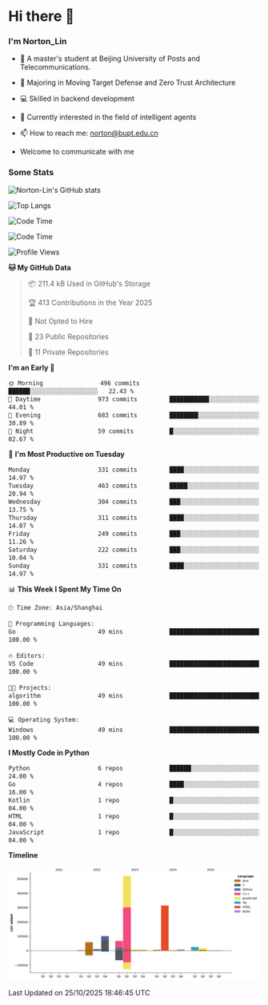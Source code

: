 
# Hi there 👋

### I'm Norton_Lin
- 🏫 A master's student at Beijing University of Posts and Telecommunications.
- 🌱 Majoring in Moving Target Defense and Zero Trust Architecture
- 💻 Skilled in backend development
- 🤖 Currently interested in the field of intelligent agents
- 📫 How to reach me: [norton@bupt.edu.cn](mailto:norton@bupt.edu.cn)

- Welcome to communicate with me

### Some Stats
![Norton-Lin's GitHub stats](https://github-readme-stats.vercel.app/api?username=Norton-Lin&count_private=true&show_icons=true&theme=radical)

![Top Langs](https://github-readme-stats.vercel.app/api/top-langs/?username=Norton-Lin&langs_count=10&layout=compact)

![Code Time](https://github-readme-stats.vercel.app/api/wakatime?username=Norton_Lin)

<!--START_SECTION:waka-->
![Code Time](http://img.shields.io/badge/Code%20Time-1%2C031%20hrs%2018%20mins-blue)

![Profile Views](http://img.shields.io/badge/Profile%20Views-0-blue)

**🐱 My GitHub Data** 

> 📦 211.4 kB Used in GitHub's Storage 
 > 
> 🏆 413 Contributions in the Year 2025
 > 
> 🚫 Not Opted to Hire
 > 
> 📜 23 Public Repositories 
 > 
> 🔑 11 Private Repositories 
 > 
**I'm an Early 🐤** 

```text
🌞 Morning                496 commits         ██████░░░░░░░░░░░░░░░░░░░   22.43 % 
🌆 Daytime                973 commits         ███████████░░░░░░░░░░░░░░   44.01 % 
🌃 Evening                683 commits         ████████░░░░░░░░░░░░░░░░░   30.89 % 
🌙 Night                  59 commits          █░░░░░░░░░░░░░░░░░░░░░░░░   02.67 % 
```
📅 **I'm Most Productive on Tuesday** 

```text
Monday                   331 commits         ████░░░░░░░░░░░░░░░░░░░░░   14.97 % 
Tuesday                  463 commits         █████░░░░░░░░░░░░░░░░░░░░   20.94 % 
Wednesday                304 commits         ███░░░░░░░░░░░░░░░░░░░░░░   13.75 % 
Thursday                 311 commits         ████░░░░░░░░░░░░░░░░░░░░░   14.07 % 
Friday                   249 commits         ███░░░░░░░░░░░░░░░░░░░░░░   11.26 % 
Saturday                 222 commits         ███░░░░░░░░░░░░░░░░░░░░░░   10.04 % 
Sunday                   331 commits         ████░░░░░░░░░░░░░░░░░░░░░   14.97 % 
```


📊 **This Week I Spent My Time On** 

```text
🕑︎ Time Zone: Asia/Shanghai

💬 Programming Languages: 
Go                       49 mins             █████████████████████████   100.00 % 

🔥 Editors: 
VS Code                  49 mins             █████████████████████████   100.00 % 

🐱‍💻 Projects: 
algorithm                49 mins             █████████████████████████   100.00 % 

💻 Operating System: 
Windows                  49 mins             █████████████████████████   100.00 % 
```

**I Mostly Code in Python** 

```text
Python                   6 repos             ██████░░░░░░░░░░░░░░░░░░░   24.00 % 
Go                       4 repos             ████░░░░░░░░░░░░░░░░░░░░░   16.00 % 
Kotlin                   1 repo              █░░░░░░░░░░░░░░░░░░░░░░░░   04.00 % 
HTML                     1 repo              █░░░░░░░░░░░░░░░░░░░░░░░░   04.00 % 
JavaScript               1 repo              █░░░░░░░░░░░░░░░░░░░░░░░░   04.00 % 
```



**Timeline**

![Lines of Code chart](https://raw.githubusercontent.com/Norton-Lin/Norton-Lin/main/assets/bar_graph.png)


 Last Updated on 25/10/2025 18:46:45 UTC
<!--END_SECTION:waka-->

